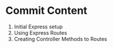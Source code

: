 # Commit Content
1. Initial Express setup
2. Using Express Routes
3. Creating Controller Methods to Routes